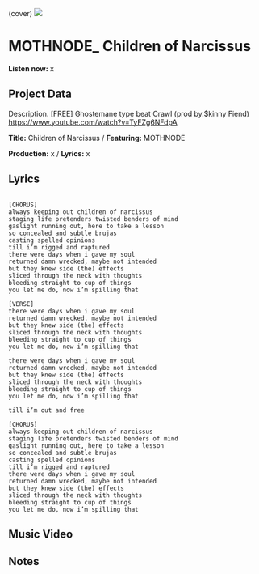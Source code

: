 (cover) ![](57175019_319474918741616_8502199518755923887_n.jpg)

# MOTHNODE_ Children of Narcissus

**Listen now:** x

## Project Data

Description.
[FREE] Ghostemane type beat Crawl (prod by.$kinny Fiend)
https://www.youtube.com/watch?v=TyFZg6NFdpA

**Title:** Children of Narcissus / **Featuring:** MOTHNODE

**Production:** x / **Lyrics:** x

## Lyrics

```

[CHORUS]
always keeping out children of narcissus 
staging life pretenders twisted benders of mind 
gaslight running out, here to take a lesson
so concealed and subtle brujas 
casting spelled opinions
till i’m rigged and raptured
there were days when i gave my soul
returned damn wrecked, maybe not intended 
but they knew side (the) effects
sliced through the neck with thoughts 
bleeding straight to cup of things 
you let me do, now i’m spilling that 

[VERSE]
there were days when i gave my soul
returned damn wrecked, maybe not intended 
but they knew side (the) effects
sliced through the neck with thoughts 
bleeding straight to cup of things 
you let me do, now i’m spilling that 

there were days when i gave my soul
returned damn wrecked, maybe not intended 
but they knew side (the) effects
sliced through the neck with thoughts 
bleeding straight to cup of things 
you let me do, now i’m spilling that 

till i’m out and free

[CHORUS]
always keeping out children of narcissus 
staging life pretenders twisted benders of mind 
gaslight running out, here to take a lesson
so concealed and subtle brujas 
casting spelled opinions
till i’m rigged and raptured
there were days when i gave my soul
returned damn wrecked, maybe not intended 
but they knew side (the) effects
sliced through the neck with thoughts 
bleeding straight to cup of things 
you let me do, now i’m spilling that 

```

## Music Video


## Notes
